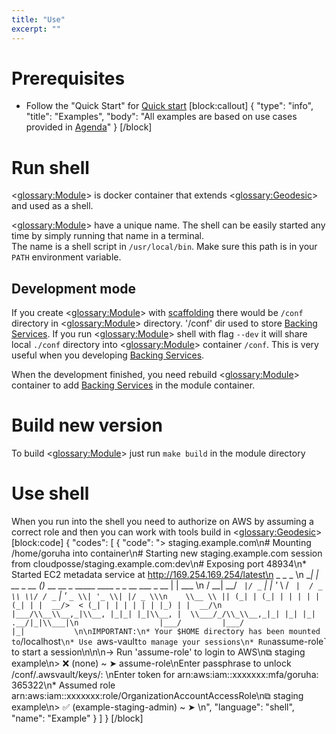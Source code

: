 ```yaml
---
title: "Use"
excerpt: ""
---
```

# Prerequisites
 
* Follow the "Quick Start" for [Quick start](doc:geodesic-quick-start) 
[block:callout]
{
  "type": "info",
  "title": "Examples",
  "body": "All examples are based on use cases provided in [Agenda](doc:agenda)"
}
[/block]
# Run shell

<<glossary:Module>> is docker container that extends <<glossary:Geodesic>> and used as a shell.

<<glossary:Module>> have a unique name. The shell can be easily started any time by simply running that name in a terminal.  
The name is a shell script in `/usr/local/bin`. Make sure this path is in your `PATH` environment variable.

## Development mode

If you create <<glossary:Module>> with [scaffolding](doc:quickstart) there would be `/conf` directory in <<glossary:Module>> directory.
'/conf' dir used to store [Backing Services](doc:scafflod).
If you run <<glossary:Module>> shell with flag `--dev` it will share local `./conf` directory into <<glossary:Module>> container `/conf`.
This is very useful when you developing [Backing Services](doc:scafflod).

When the development finished, you need rebuild <<glossary:Module>> container to add [Backing Services](doc:scafflod) in the module container.

# Build new version

To build <<glossary:Module>> just run `make build` in the module directory

# Use shell

When you run into the shell you need to authorize on AWS by assuming a correct role and then you can work with tools build in <<glossary:Geodesic>> 
[block:code]
{
  "codes": [
    {
      "code": "> staging.example.com\n# Mounting /home/goruha into container\n# Starting new staging.example.com session from   cloudposse/staging.example.com:dev\n# Exposing port 48934\n* Started EC2 metadata service at http://169.254.169.254/latest\n         _              _                                              _      \n     ___| |_ __ _  __ _(_)_ __   __ _    _____  ____ _ _ __ ___  _ __ | | ___ \n    / __| __/ _` |/ _` | | '_ \\ / _` |  / _ \\ \\/ / _` | '_ ` _ \\| '_ \\| |/ _ \\\n    \\__ \\ || (_| | (_| | | | | | (_| | |  __/>  < (_| | | | | | | |_) | |  __/\n    |___/\\__\\__,_|\\__, |_|_| |_|\\__, |  \\___/_/\\_\\__,_|_| |_| |_| .__/|_|\\___|\n                  |___/         |___/                           |_|           \n\nIMPORTANT:\n* Your $HOME directory has been mounted to `/localhost`\n* Use `aws-vault` to manage your sessions\n* Run `assume-role` to start a session\n\n\n-> Run 'assume-role' to login to AWS\n⧉  staging example\n> ❌   (none) ~ ➤  assume-role\nEnter passphrase to unlock /conf/.awsvault/keys/: \nEnter token for arn:aws:iam::xxxxxxx:mfa/goruha: 365322\n* Assumed role arn:aws:iam::xxxxxxx:role/OrganizationAccountAccessRole\n⧉  staging example\n> ✅   (example-staging-admin) ~ ➤  \n",
      "language": "shell",
      "name": "Example"
    }
  ]
}
[/block]